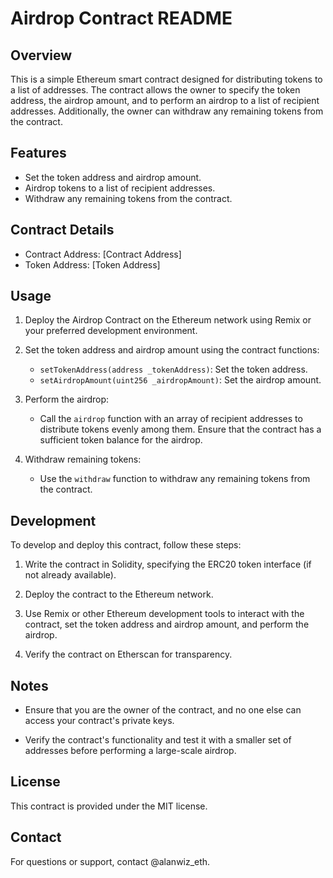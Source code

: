 # Airdrop Contract README

## Overview

This is a simple Ethereum smart contract designed for distributing tokens to a list of addresses. The contract allows the owner to specify the token address, the airdrop amount, and to perform an airdrop to a list of recipient addresses. Additionally, the owner can withdraw any remaining tokens from the contract.

## Features

- Set the token address and airdrop amount.
- Airdrop tokens to a list of recipient addresses.
- Withdraw any remaining tokens from the contract.

## Contract Details

- Contract Address: [Contract Address]
- Token Address: [Token Address]

## Usage

1. Deploy the Airdrop Contract on the Ethereum network using Remix or your preferred development environment.

2. Set the token address and airdrop amount using the contract functions:
   - `setTokenAddress(address _tokenAddress)`: Set the token address.
   - `setAirdropAmount(uint256 _airdropAmount)`: Set the airdrop amount.

3. Perform the airdrop:
   - Call the `airdrop` function with an array of recipient addresses to distribute tokens evenly among them. Ensure that the contract has a sufficient token balance for the airdrop.

4. Withdraw remaining tokens:
   - Use the `withdraw` function to withdraw any remaining tokens from the contract.

## Development

To develop and deploy this contract, follow these steps:

1. Write the contract in Solidity, specifying the ERC20 token interface (if not already available).

2. Deploy the contract to the Ethereum network.

3. Use Remix or other Ethereum development tools to interact with the contract, set the token address and airdrop amount, and perform the airdrop.

4. Verify the contract on Etherscan for transparency.

## Notes

- Ensure that you are the owner of the contract, and no one else can access your contract's private keys.

- Verify the contract's functionality and test it with a smaller set of addresses before performing a large-scale airdrop.

## License

This contract is provided under the MIT license.

## Contact

For questions or support, contact @alanwiz_eth.
